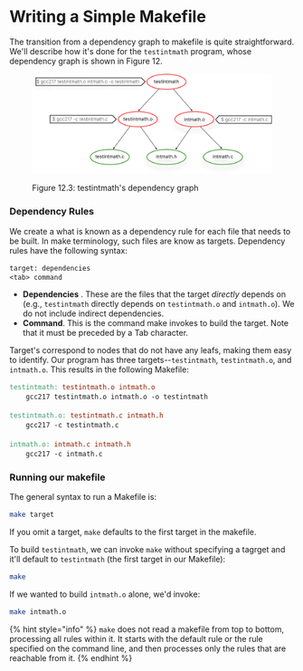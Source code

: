 # Writing a Simple Makefile

The transition from a dependency graph to makefile is quite straightforward. We'll describe how it's done for the `testintmath` program, whose dependency graph is shown in Figure 12.&#x20;

<figure><img src="../.gitbook/assets/Group 125 (1).png" alt="" width="563"><figcaption><p>Figure 12.3: testintmath's dependency graph</p></figcaption></figure>

### Dependency Rules

We create a what is known as a dependency rule for each file that needs to be built. In make terminology, such files are know as targets. Dependency rules have the following syntax:

```
target: dependencies
<tab> command
```

* **Dependencies** . These are the files that the target _directly_ depends on (e.g., `testintmath` directly depends on `testintmath.o` and `intmath.o`).  We do not include indirect dependencies.&#x20;
* **Command**. This is the command make invokes to build the target. Note that it must be preceded by a Tab character.&#x20;

Target's correspond to nodes that do not have any leafs, making them easy to identify. Our program has three targets--`testintmath`, `testintmath.o`, and `intmath.o`. This results in the following Makefile:&#x20;

```makefile
testintmath: testintmath.o intmath.o
    gcc217 testintmath.o intmath.o -o testintmath

testintmath.o: testintmath.c intmath.h
    gcc217 -c testintmath.c

intmath.o: intmath.c intmath.h
    gcc217 -c intmath.c
```

### Running our makefile

The general syntax to run a Makefile is:

```bash
make target
```

If you omit a target, `make` defaults to the first target in the makefile.&#x20;

To build `testintmath`, we can invoke `make` without specifying a tagrget and it'll default to `testintmath` (the first target in our Makefile):

```bash
make
```

If we wanted to build `intmath.o` alone, we'd invoke:

```bash
make intmath.o
```

{% hint style="info" %}
`make` does not read a makefile from top to bottom, processing all rules within it. It starts with the default rule or the rule specified on the command line, and then processes only the rules that are reachable from it.&#x20;
{% endhint %}
